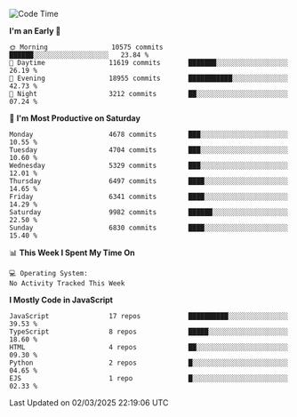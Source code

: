 <!--START_SECTION:waka-->
![Code Time](http://img.shields.io/badge/Code%20Time-3%2C498%20hrs%2059%20mins-blue)

**I'm an Early 🐤** 

```text
🌞 Morning                10575 commits       ██████░░░░░░░░░░░░░░░░░░░   23.84 % 
🌆 Daytime                11619 commits       ███████░░░░░░░░░░░░░░░░░░   26.19 % 
🌃 Evening                18955 commits       ███████████░░░░░░░░░░░░░░   42.73 % 
🌙 Night                  3212 commits        ██░░░░░░░░░░░░░░░░░░░░░░░   07.24 % 
```
📅 **I'm Most Productive on Saturday** 

```text
Monday                   4678 commits        ███░░░░░░░░░░░░░░░░░░░░░░   10.55 % 
Tuesday                  4704 commits        ███░░░░░░░░░░░░░░░░░░░░░░   10.60 % 
Wednesday                5329 commits        ███░░░░░░░░░░░░░░░░░░░░░░   12.01 % 
Thursday                 6497 commits        ████░░░░░░░░░░░░░░░░░░░░░   14.65 % 
Friday                   6341 commits        ████░░░░░░░░░░░░░░░░░░░░░   14.29 % 
Saturday                 9982 commits        ██████░░░░░░░░░░░░░░░░░░░   22.50 % 
Sunday                   6830 commits        ████░░░░░░░░░░░░░░░░░░░░░   15.40 % 
```


📊 **This Week I Spent My Time On** 

```text
💻 Operating System: 
No Activity Tracked This Week
```

**I Mostly Code in JavaScript** 

```text
JavaScript               17 repos            ██████████░░░░░░░░░░░░░░░   39.53 % 
TypeScript               8 repos             █████░░░░░░░░░░░░░░░░░░░░   18.60 % 
HTML                     4 repos             ██░░░░░░░░░░░░░░░░░░░░░░░   09.30 % 
Python                   2 repos             █░░░░░░░░░░░░░░░░░░░░░░░░   04.65 % 
EJS                      1 repo              █░░░░░░░░░░░░░░░░░░░░░░░░   02.33 % 
```




 Last Updated on 02/03/2025 22:19:06 UTC
<!--END_SECTION:waka-->

<!--
**likaiqiang/likaiqiang** is a ✨ _special_ ✨ repository because its `README.md` (this file) appears on your GitHub profile.

Here are some ideas to get you started:

- 🔭 I’m currently working on ...
- 🌱 I’m currently learning ...
- 👯 I’m looking to collaborate on ...
- 🤔 I’m looking for help with ...
- 💬 Ask me about ...
- 📫 How to reach me: ...
- 😄 Pronouns: ...
- ⚡ Fun fact: ...
-->

